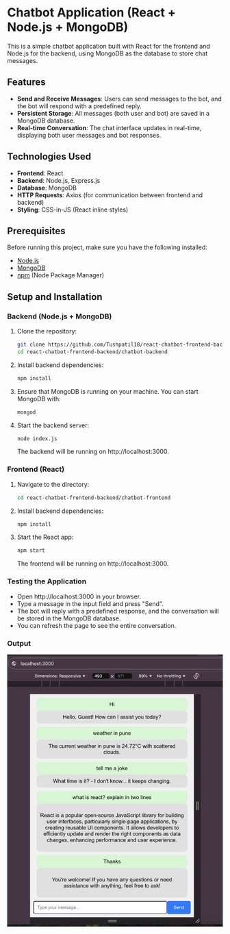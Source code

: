 # Chatbot Application (React + Node.js + MongoDB)

This is a simple chatbot application built with React for the frontend and Node.js for the backend, using MongoDB as the database to store chat messages.

## Features

- **Send and Receive Messages**: Users can send messages to the bot, and the bot will respond with a predefined reply.
- **Persistent Storage**: All messages (both user and bot) are saved in a MongoDB database.
- **Real-time Conversation**: The chat interface updates in real-time, displaying both user messages and bot responses.

## Technologies Used

- **Frontend**: React
- **Backend**: Node.js, Express.js
- **Database**: MongoDB
- **HTTP Requests**: Axios (for communication between frontend and backend)
- **Styling**: CSS-in-JS (React inline styles)

## Prerequisites

Before running this project, make sure you have the following installed:

- [Node.js](https://nodejs.org/en/download/)
- [MongoDB](https://www.mongodb.com/try/download/community)
- [npm](https://www.npmjs.com/get-npm) (Node Package Manager)

## Setup and Installation

### Backend (Node.js + MongoDB)

1. Clone the repository:

   ```bash
   git clone https://github.com/Tushpatil18/react-chatbot-frontend-backend.git
   cd react-chatbot-frontend-backend/chatbot-backend

   ```

2. Install backend dependencies:

   ```bash
   npm install

   ```

3. Ensure that MongoDB is running on your machine. You can start MongoDB with:

   ```bash
   mongod

   ```

4. Start the backend server:

   ```bash
   node index.js
   ```

   The backend will be running on http://localhost:3000.

### Frontend (React)

1. Navigate to the directory:

   ```bash
   cd react-chatbot-frontend-backend/chatbot-frontend

   ```

2. Install backend dependencies:

   ```bash
   npm install

   ```

3. Start the React app:

   ```bash
   npm start
   ```

   The frontend will be running on http://localhost:3000.

### Testing the Application

- Open http://localhost:3000 in your browser.
- Type a message in the input field and press "Send".
- The bot will reply with a predefined response, and the conversation will be stored in the MongoDB database.
- You can refresh the page to see the entire conversation.

### Output

![alt output](output.png)
